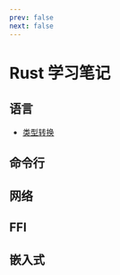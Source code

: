 ```yaml
---
prev: false
next: false
---
```


# Rust 学习笔记

## 语言

- [类型转换](./language/type-conversion.md)

## 命令行

## 网络

## FFI

## 嵌入式
